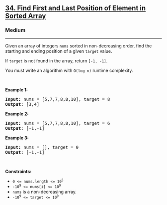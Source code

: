 <h2><a href="https://leetcode.com/problems/find-first-and-last-position-of-element-in-sorted-array/">34. Find First and Last Position of Element in Sorted Array</a></h2><h3>Medium</h3><hr><div><p>Given an array of integers <code data-copier-init="true">nums</code> sorted in non-decreasing order, find the starting and ending position of a given <code data-copier-init="true">target</code> value.</p>

<p>If <code data-copier-init="true">target</code> is not found in the array, return <code data-copier-init="true">[-1, -1]</code>.</p>

<p>You must&nbsp;write an algorithm with&nbsp;<code data-copier-init="true">O(log n)</code> runtime complexity.</p>

<p>&nbsp;</p>
<p><strong>Example 1:</strong></p>
<pre data-copier-init="true"><strong>Input:</strong> nums = [5,7,7,8,8,10], target = 8
<strong>Output:</strong> [3,4]
</pre><p><strong>Example 2:</strong></p>
<pre data-copier-init="true"><strong>Input:</strong> nums = [5,7,7,8,8,10], target = 6
<strong>Output:</strong> [-1,-1]
</pre><p><strong>Example 3:</strong></p>
<pre data-copier-init="true"><strong>Input:</strong> nums = [], target = 0
<strong>Output:</strong> [-1,-1]
</pre>
<p>&nbsp;</p>
<p><strong>Constraints:</strong></p>

<ul>
	<li><code data-copier-init="true">0 &lt;= nums.length &lt;= 10<sup>5</sup></code></li>
	<li><code data-copier-init="true">-10<sup>9</sup>&nbsp;&lt;= nums[i]&nbsp;&lt;= 10<sup>9</sup></code></li>
	<li><code data-copier-init="true">nums</code> is a non-decreasing array.</li>
	<li><code data-copier-init="true">-10<sup>9</sup>&nbsp;&lt;= target&nbsp;&lt;= 10<sup>9</sup></code></li>
</ul>
</div>